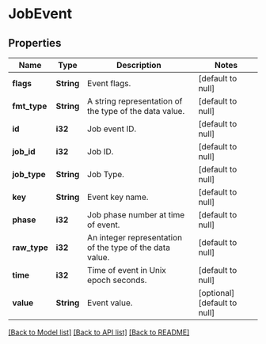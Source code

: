# JobEvent

## Properties
Name | Type | Description | Notes
------------ | ------------- | ------------- | -------------
**flags** | **String** | Event flags. | [default to null]
**fmt_type** | **String** | A string representation of the type of the data value. | [default to null]
**id** | **i32** | Job event ID. | [default to null]
**job_id** | **i32** | Job ID. | [default to null]
**job_type** | **String** | Job Type. | [default to null]
**key** | **String** | Event key name. | [default to null]
**phase** | **i32** | Job phase number at time of event. | [default to null]
**raw_type** | **i32** | An integer representation of the type of the data value. | [default to null]
**time** | **i32** | Time of event in Unix epoch seconds. | [default to null]
**value** | **String** | Event value. | [optional] [default to null]

[[Back to Model list]](../README.md#documentation-for-models) [[Back to API list]](../README.md#documentation-for-api-endpoints) [[Back to README]](../README.md)


